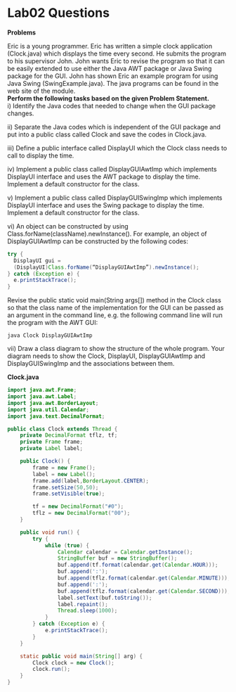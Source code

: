 # Lab02 Questions  
**Problems**  

Eric is a young programmer.  Eric has written a simple clock application (Clock.java) which displays the time every second. He submits the program to his supervisor John.  John wants Eric to revise the program so that it can be easily extended to use either the Java AWT package or Java Swing package for the GUI.  John has shown Eric an example program for using Java Swing (SwingExample.java).  The java programs can be found in the web site of the module.  
**Perform the following tasks based on the given Problem Statement.**  
i)	Identify the Java codes that needed to change when the GUI package changes.  

ii)	Separate the Java codes which is independent of the GUI package and put into a public class called Clock and save the codes in Clock.java.  

iii)	Define a public interface called DisplayUI which the Clock class needs to call to display the time.  

iv)	Implement a public class called DisplayGUIAwtImp which implements DisplayUI interface and uses the AWT package to display the time.  Implement a default constructor for the class.  

v)	Implement a public class called DisplayGUISwingImp which implements DisplayUI interface and uses the Swing package to display the time. Implement a default constructor for the class.  
 
vi)	An object can be constructed by using Class.forName(className).newInstance(). For example, an object of DisplayGUIAwtImp can be constructed by the following codes:  
``` java
try {
  DisplayUI gui =   
  (DisplayUI)Class.forName(“DisplayGUIAwtImp”).newInstance();
} catch (Exception e) {
  e.printStackTrace();
}
``` 

Revise the public static void main(String args[]) method in the Clock class so that the class name of the implementation for the GUI can be passed as an argument in the command line, e.g. the following command line will run the program with the AWT GUI:  
```
java Clock DisplayGUIAwtImp
```  
  
vii)	Draw a class diagram to show the structure of the whole program.  Your diagram needs to show the Clock, DisplayUI, DisplayGUIAwtImp and DisplayGUISwingImp and the associations between them.    
    
**Clock.java**  
``` java
import java.awt.Frame;
import java.awt.Label;
import java.awt.BorderLayout;
import java.util.Calendar;
import java.text.DecimalFormat;

public class Clock extends Thread {
	private DecimalFormat tflz, tf;
	private Frame frame;
	private Label label;

	public Clock() {
		frame = new Frame();
		label = new Label();
		frame.add(label,BorderLayout.CENTER);
		frame.setSize(50,50);
		frame.setVisible(true);

		tf = new DecimalFormat("#0");
		tflz = new DecimalFormat("00");
	}

	public void run() {
		try {
			while (true) {
				Calendar calendar = Calendar.getInstance();
				StringBuffer buf = new StringBuffer();
				buf.append(tf.format(calendar.get(Calendar.HOUR)));
				buf.append(':');
				buf.append(tflz.format(calendar.get(Calendar.MINUTE)));
				buf.append(':');
				buf.append(tflz.format(calendar.get(Calendar.SECOND)));
				label.setText(buf.toString());
				label.repaint();
				Thread.sleep(1000);
			}
		} catch (Exception e) {
			e.printStackTrace();
		}
	}

	static public void main(String[] arg) {
		Clock clock = new Clock();
		clock.run();
	}
}
```
